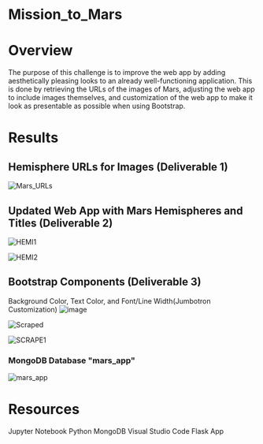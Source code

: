# Mission_to_Mars

# Overview

The purpose of this challenge is to improve the web app by adding aesthetically pleasing looks to an already well-functioning application.
This is done by retrieving the URLs of the images of Mars, adjusting the web app to include images themselves, and customization of the web
app to make it look as presentable as possible when using Bootstrap.

# Results

## Hemisphere URLs for Images (Deliverable 1)

![Mars_URLs](https://user-images.githubusercontent.com/8845050/174406168-f9d6eb7b-c2af-4291-941d-3bfe96a70dd7.PNG)

## Updated Web App with Mars Hemispheres and Titles (Deliverable 2)
![HEMI1](https://user-images.githubusercontent.com/8845050/174422615-de65233b-af47-4ed2-af10-320ca5cbc5e7.PNG)

![HEMI2](https://user-images.githubusercontent.com/8845050/174422619-926e7cdd-b76e-484a-870b-99a313dcafcb.PNG)

## Bootstrap Components (Deliverable 3)
Background Color, Text Color, and Font/Line Width(Jumbotron Customization)
![image](https://user-images.githubusercontent.com/8845050/174422834-4285d7e6-5ae4-4dea-b609-4ff3ba345c17.png)

![Scraped](https://user-images.githubusercontent.com/8845050/174422748-71996271-2910-47f5-a556-29468ff55679.PNG)

![SCRAPE1](https://user-images.githubusercontent.com/8845050/174422750-4a965947-9424-435f-9d06-8fbba2686c08.PNG)

### MongoDB Database "mars_app" 
![mars_app](https://user-images.githubusercontent.com/8845050/174422755-dcfe5f0e-e3ec-42ca-b282-4f7542734991.PNG)

# Resources
  Jupyter Notebook
  Python
  MongoDB
  Visual Studio Code
  Flask App
  
